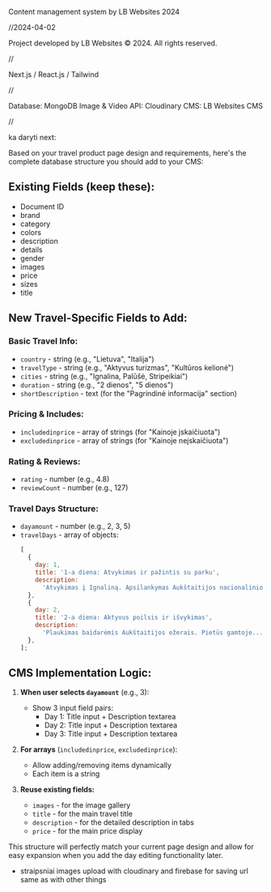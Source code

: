 Content management system by LB Websites 2024

//2024-04-02

Project developed by LB Websites © 2024. All rights reserved.

//

Next.js / React.js / Tailwind

//

Database: MongoDB
Image & Video API: Cloudinary
CMS: LB Websites CMS

//

ka daryti next:

Based on your travel product page design and requirements, here's the complete database structure you should add to your CMS:

## **Existing Fields (keep these):**

- Document ID
- brand
- category
- colors
- description
- details
- gender
- images
- price
- sizes
- title

## **New Travel-Specific Fields to Add:**

### **Basic Travel Info:**

- `country` - string (e.g., "Lietuva", "Italija")
- `travelType` - string (e.g., "Aktyvus turizmas", "Kultūros kelionė")
- `cities` - string (e.g., "Ignalina, Palūšė, Stripeikiai")
- `duration` - string (e.g., "2 dienos", "5 dienos")
- `shortDescription` - text (for the "Pagrindinė informacija" section)

### **Pricing & Includes:**

- `includedinprice` - array of strings (for "Kainoje įskaičiuota")
- `excludedinprice` - array of strings (for "Kainoje neįskaičiuota")

### **Rating & Reviews:**

- `rating` - number (e.g., 4.8)
- `reviewCount` - number (e.g., 127)

### **Travel Days Structure:**

- `dayamount` - number (e.g., 2, 3, 5)
- `travelDays` - array of objects:
  ```javascript
  [
    {
      day: 1,
      title: '1-a diena: Atvykimas ir pažintis su parku',
      description:
        'Atvykimas į Ignaliną. Apsilankymas Aukštaitijos nacionalinio parko lankytojų centre...',
    },
    {
      day: 2,
      title: '2-a diena: Aktyvus poilsis ir išvykimas',
      description:
        'Plaukimas baidarėmis Aukštaitijos ežerais. Pietūs gamtoje...',
    },
  ];
  ```

## **CMS Implementation Logic:**

1. **When user selects `dayamount`** (e.g., 3):

   - Show 3 input field pairs:
     - Day 1: Title input + Description textarea
     - Day 2: Title input + Description textarea
     - Day 3: Title input + Description textarea

2. **For arrays** (`includedinprice`, `excludedinprice`):

   - Allow adding/removing items dynamically
   - Each item is a string

3. **Reuse existing fields:**
   - `images` - for the image gallery
   - `title` - for the main travel title
   - `description` - for the detailed description in tabs
   - `price` - for the main price display

This structure will perfectly match your current page design and allow for easy expansion when you add the day editing functionality later.

- straipsniai images upload with cloudinary and firebase for saving url same as with other things
